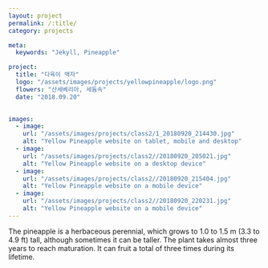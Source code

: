 ```yaml
---
layout: project
permalink: /:title/
category: projects

meta:
  keywords: "Jekyll, Pineapple"

project:
  title: "다육이 액자"
  logo: "/assets/images/projects/yellowpineapple/logo.png"
  flowers: "산세베리아, 세듐속"
  date: "2018.09.20"
  

images:
  - image:
    url: "/assets/images/projects/class2/1_20180920_214430.jpg"
    alt: "Yellow Pineapple website on tablet, mobile and desktop"
  - image:
    url: "/assets/images/projects/class2//20180920_205021.jpg"
    alt: "Yellow Pineapple website on a desktop device"
  - image:
    url: "/assets/images/projects/class2//20180920_215404.jpg"
    alt: "Yellow Pineapple website on a mobile device"
  - image:
    url: "/assets/images/projects/class2//20180920_220231.jpg"
    alt: "Yellow Pineapple website on a mobile device"
---
```

<p>The pineapple is a herbaceous perennial, which grows to 1.0 to 1.5 m (3.3 to 4.9 ft) tall, although sometimes it can be taller. The plant takes almost three years to reach maturation. It can fruit a total of three times during its lifetime.</p>